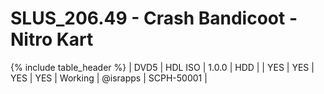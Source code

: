 # SLUS_206.49 - Crash Bandicoot - Nitro Kart

{% include table_header %}
| DVD5 | HDL ISO | 1.0.0 | HDD |  | YES | YES | YES | YES | Working | @israpps | SCPH-50001 |  
